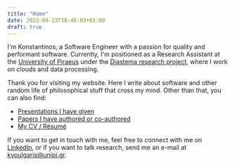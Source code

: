 ```yaml
---
title: "Home"
date: 2022-08-23T18:48:03+03:00
draft: true
---
```


I'm Konstantinos, a Software Engineer with a passion for quality and performant software. Currently, I'm positioned as a Research Assistant at the [University of Piraeus](https://unipi.gr) under the [Diastema research project](https://diastema.gr), where I work on clouds and data processing.


Thank you for visiting my website. Here I write about software and other random life of philosophical stuff that cross my mind. Other than that, you can also find:
- [Presentations I have given](/presentations)
- [Papers I have authored or co-authored](/papers)
- [My CV / Résumé](/cv)

If you want to get in touch with me, feel free to connect with me on [LinkedIn](https://linkedin.com/in/konvoulgaris), or if you want to talk research, send me an e-mail at [kvoulgaris@unipi.gr](mailto:kvoulgaris@unipi.gr).
